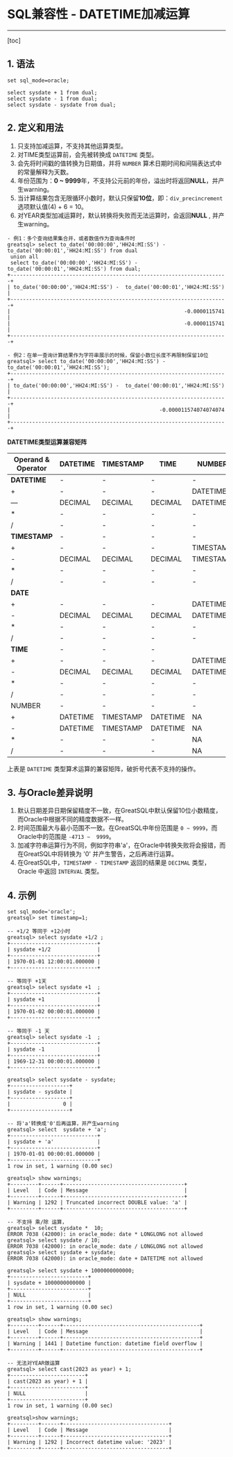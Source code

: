 # SQL兼容性 - DATETIME加减运算

------------------------

[toc]

## 1. 语法
```
set sql_mode=oracle;

select sysdate + 1 from dual;
select sysdate - 1 from dual;
select sysdate - sysdate from dual;
```
## 2. 定义和用法

1. 只支持加减运算，不支持其他运算类型。
2. 对TIME类型运算前，会先被转换成 `DATETIME` 类型。
3. 会先将时间戳的值转换为日期值，并将 `NUMBER` 算术日期时间和间隔表达式中的常量解释为天数。
4. 年份范围为：**0 ~ 9999**年，不支持公元前的年份，溢出时将返回**NULL**，并产生warning。
5. 当计算结果包含无限循环小数时，默认只保留**10位**，即：`div_precincrement` 选项默认值(4) + 6 = 10。
6. 对YEAR类型加减运算时，默认转换将失败而无法运算时，会返回**NULL** , 并产生warning。

```
- 例1：多个查询结果集合并，或者数值作为查询条件时
greatsql> select to_date('00:00:00','HH24:MI:SS') -  to_date('00:00:01','HH24:MI:SS') from dual
 union all
 select to_date('00:00:00','HH24:MI:SS') -  to_date('00:00:01','HH24:MI:SS') from dual;
+----------------------------------------------------------------------+
| to_date('00:00:00','HH24:MI:SS') -  to_date('00:00:01','HH24:MI:SS') |
+----------------------------------------------------------------------+
|                                                        -0.0000115741 |
|                                                        -0.0000115741 |
+----------------------------------------------------------------------+

- 例2：在单一查询计算结果作为字符串展示的时候，保留小数位长度不再限制保留10位
greatsql> select to_date('00:00:00','HH24:MI:SS') -  to_date('00:00:01','HH24:MI:SS');
+----------------------------------------------------------------------+
| to_date('00:00:00','HH24:MI:SS') -  to_date('00:00:01','HH24:MI:SS') |
+----------------------------------------------------------------------+
|                                                -0.000011574074074074 |
+----------------------------------------------------------------------+
```

**DATETIME类型运算兼容矩阵**

Operand & Operator|DATETIME| TIMESTAMP|TIME|NUMBER
--| -- | -- | -- | --
| **DATETIME**| - | - | -   | -
|+ | - |  - | - |DATETIME
|— | DECIMAL | DECIMAL | DECIMAL | DATETIME
|* | - | - | - | -
|/ | - | - | - | -
|**TIMESTAMP** | -  | -|- | -
|+ | - |- | -|TIMESTAMP|
|- | DECIMAL | DECIMAL |DECIMAL| TIMESTAMP
|* | - | - | - | - | -
|/ | - | - | - | - | -
|**DATE**| | | |
|+| - | - | - |DATETIME |
|-| DECIMAL | DECIMAL| DECIMAL| DATETIME
|*| - | - | - | -|
|/| -| - | -| -|
|**TIME** | - | - | -
|+| - |  - | - | DATETIME
|-| DECIMAL | DECIMAL | DECIMAL |DATETIME
|*| - | - |  - | -
|/| - | - | - | -
|NUMBER | - | - |-| -
|+ | DATETIME | TIMESTAMP| DATETIME|NA
|- | DATETIME | TIMESTAMP| DATETIME|NA
|*| - | - | -|NA
|/| - | - | -|NA

上表是 `DATETIME` 类型算术运算的兼容矩阵，破折号代表不支持的操作。

## 3. 与Oracle差异说明
1. 默认日期差异日期保留精度不一致，在GreatSQL中默认保留10位小数精度，而Oracle中根据不同的精度数据不一样。
2. 时间范围最大与最小范围不一致。在GreatSQL中年份范围是 `0 ~ 9999`，而Oracle中的范围是 `-4713 ~  9999`。
3. 加减字符串运算行为不同，例如字符串'a'，在Oracle中转换失败将会报错，而在GreatSQL中将转换为 '0' 并产生警告，之后再进行运算。
4. 在GreatSQL中，`TIMESTAMP - TIMESTAMP` 返回的结果是 `DECIMAL` 类型， Oracle 中返回 `INTERVAL` 类型。

## 4. 示例

```
set sql_mode='oracle';
greatsql> set timestamp=1;

-- +1/2 等同于 +12小时
greatsql> select sysdate +1/2 ;
+----------------------------+
| sysdate +1/2               |
+----------------------------+
| 1970-01-01 12:00:01.000000 |
+----------------------------+

-- 等同于 +1天
greatsql> select sysdate +1  ;
+----------------------------+
| sysdate +1                 |
+----------------------------+
| 1970-01-02 00:00:01.000000 |
+----------------------------+

-- 等同于 -1 天
greatsql> select sysdate -1  ;
+----------------------------+
| sysdate -1                 |
+----------------------------+
| 1969-12-31 00:00:01.000000 |
+----------------------------+

greatsql> select sysdate - sysdate;
+-------------------+
| sysdate - sysdate |
+-------------------+
|                 0 |
+-------------------+

-- 将'a'转换成'0'后再运算，并产生warning
greatsql> select  sysdate + 'a';
+----------------------------+
| sysdate + 'a'              |
+----------------------------+
| 1970-01-01 00:00:01.000000 |
+----------------------------+
1 row in set, 1 warning (0.00 sec)

greatsql> show warnings;
+---------+------+---------------------------------------+
| Level   | Code | Message                               |
+---------+------+---------------------------------------+
| Warning | 1292 | Truncated incorrect DOUBLE value: 'a' |
+---------+------+---------------------------------------+

-- 不支持 乘/除 运算，
greatsql> select sysdate *  10;
ERROR 7038 (42000): in oracle_mode: date * LONGLONG not allowed
greatsql> select sysdate / 10;
ERROR 7038 (42000): in oracle_mode: date / LONGLONG not allowed
greatsql> select sysdate + sysdate;
ERROR 7038 (42000): in oracle_mode: date + DATETIME not allowed

greatsql> select sysdate + 1000000000000;
+-------------------------+
| sysdate + 1000000000000 |
+-------------------------+
| NULL                    |
+-------------------------+
1 row in set, 1 warning (0.00 sec)

greatsql> show warnings;
+---------+------+--------------------------------------------+
| Level   | Code | Message                                    |
+---------+------+--------------------------------------------+
| Warning | 1441 | Datetime function: datetime field overflow |
+---------+------+--------------------------------------------+

-- 无法对YEAR做运算
greatsql> select cast(2023 as year) + 1;
+------------------------+
| cast(2023 as year) + 1 |
+------------------------+
| NULL                   |
+------------------------+
1 row in set, 1 warning (0.00 sec)

greatsql>show warnings;
+---------+------+----------------------------------+
| Level   | Code | Message                          |
+---------+------+----------------------------------+
| Warning | 1292 | Incorrect datetime value: '2023' |
+---------+------+----------------------------------+
```

